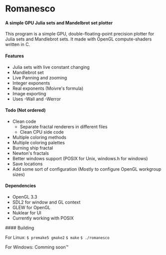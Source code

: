 # Romanesco
#### A simple GPU Julia sets and Mandelbrot set plotter

This program is a simple GPU, double-floating-point precision plotter for Julia sets and Mandlebrot sets. It made with OpenGL compute-shaders written in C.

#### Features

- Julia sets with live constant changing
- Mandlebrot set
- Live Panning and zooming
- Integer exponents
- Real exponents (Moivre's formula)
- Image exporting
- Uses -Wall and -Werror

#### Todo (Not ordered)

- Clean code
  - Separate fractal renderers in different files
  - Clean CPU side code
- Multiple coloring methods
- Multiple coloring palettes
- Burning ship fractal
- Newton's fractals
- Better windows support (POSIX for Unix, windows.h for windows)
- Save locations
- Add some sort of configuration (Mostly to configure OpenGL workgroup sizes)

#### Dependencies

- OpenGL 3.3
- SDL2 for window and GL context
- GLEW for OpenGL
- Nuklear for UI
- Currently working with POSIX

#### Building 

For Linux:
`$ premake5 gmake2`
`$ make`
`$ ./romanesco`

For Windows:
Comming soon&trade;

